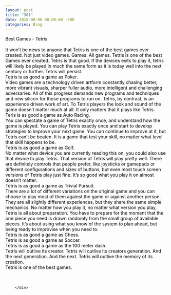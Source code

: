```yaml
---
layout: post
title: "301"
date: 2018-08-06 00:00:00 -700
categories: Blog
---
```


<div class="blog-content">
				<div class="paragraph"><span><span style="color:rgb(0, 0, 0)">Best Games - Tetris</span></span><br><span></span><br><span><span style="color:rgb(0, 0, 0)">It won&rsquo;t be news to anyone that Tetris is one of the best games ever created. Not just video games. Games. All games. Tetris is one of the best Games ever created. Tetris is that good. If the devices exits to play it, tetris will likely be played in much the same form as it is today well into the next century or further. Tetris will persist.</span></span><br><span></span><span><span style="color:rgb(0, 0, 0)">Tetris is as good a game as Poker.</span></span><br><span></span><span><span style="color:rgb(0, 0, 0)">Video games are a technology driven artform constantly chasing better, more vibrant visuals, sharper fuller audio, more intelligent and challenging adversaries. All of this progress demands new programs and techniques and new silicon for those programs to run on. Tetris, by contrast, is an experience driven work of art. To Tetris players the look and sound of the game doesn&rsquo;t matter much at all. It only matters that it plays like Tetris.</span></span><br><span></span><span><span style="color:rgb(0, 0, 0)">Teris is as good a game as Auto Racing.</span></span><br><span></span><span><span style="color:rgb(0, 0, 0)">You can spectate a game of Tetris exactly once, and understand how the game is played. You can play Tetris exactly once and start to develop strategies to improve your next game. You can continue to improve at it, but Tetris can&rsquo;t be beaten. It is a game that test your skill, no matter what level that skill happens to be.</span></span><br><span></span><span><span style="color:rgb(0, 0, 0)">Tetris is as good a game as Golf.</span></span><br><span></span><span><span style="color:rgb(0, 0, 0)">No matter what device you are currently reading this on, you could also use that device to play Tetris. That version of Tetris will play pretty well. There are definitely controls that people prefer, like joysticks or gamepads or different configurations and sizes of buttons, but even most touch screen versions of Tetris play just fine. It&rsquo;s so good what you play it on almost doesn&rsquo;t matter. </span></span><br><span></span><span><span style="color:rgb(0, 0, 0)">Tetris is as good a game as Trivial Pursuit. </span></span><br><span></span><span><span style="color:rgb(0, 0, 0)">There are a lot of different variations on the original game and you can choose to play most of them against the game or against another person. They are all slightly different experiences, but they share the same simple mechanics. No matter how you play it, no matter what version you play, Tetris is all about preparation. You have to prepare for the moment that the one piece you need is drawn randomly from the small group of available pieces. It&rsquo;s about using what you know of the system to plan ahead, but being ready to improvise when you need to. </span></span><br><span></span><span><span style="color:rgb(0, 0, 0)">Tetris is as good a game as Chess.</span></span><br><span></span><span><span style="color:rgb(0, 0, 0)">Tetris is as good a game as Soccer.</span></span><br><span></span><span><span style="color:rgb(0, 0, 0)">Tetris is as good a game as the 100 meter dash.</span></span><br><span></span><span><span style="color:rgb(0, 0, 0)">Tetris will outlive its creator. Tetris will outlive its creators generation. And the next generation. And the next. Tetris will outlive the memory of its creation. </span></span><br><span></span><span><span style="color:rgb(0, 0, 0)">Tetris is one of the best games.</span></span><br><span></span><br>&#8203;</div>

		</div>
        